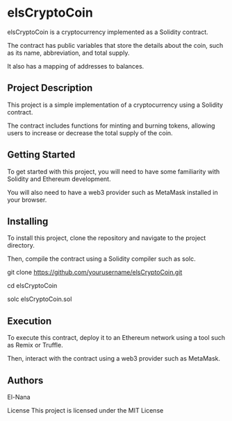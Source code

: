 # elsCryptoCoin

elsCryptoCoin is a cryptocurrency implemented as a Solidity contract. 

The contract has public variables that store the details about the coin, such as its name, abbreviation, and total supply. 

It also has a mapping of addresses to balances.

## Project Description

This project is a simple implementation of a cryptocurrency using a Solidity contract. 

The contract includes functions for minting and burning tokens, allowing users to increase or decrease the total supply of the coin.

## Getting Started

To get started with this project, you will need to have some familiarity with Solidity and Ethereum development. 

You will also need to have a web3 provider such as MetaMask installed in your browser.

## Installing

To install this project, clone the repository and navigate to the project directory. 

Then, compile the contract using a Solidity compiler such as solc.

git clone https://github.com/yourusername/elsCryptoCoin.git

cd elsCryptoCoin

solc elsCryptoCoin.sol
 
## Execution

To execute this contract, deploy it to an Ethereum network using a tool such as Remix or Truffle. 

Then, interact with the contract using a web3 provider such as MetaMask.

## Authors

El-Nana

License
This project is licensed under the MIT License

